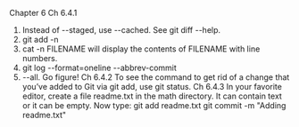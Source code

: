 Chapter 6
Ch 6.4.1
1. Instead of --staged, use --cached. See git diff --help.
2. git add -n
3. cat -n FILENAME will display the contents of FILENAME with line numbers.
4. git log --format=oneline --abbrev-commit
5. --all. Go figure!
Ch 6.4.2
To see the command to get rid of a change that you’ve added to Git via git add, use git status.
Ch 6.4.3
In your favorite editor, create a file readme.txt in the math directory. It can contain text or it can be empty.
Now type:
git add readme.txt
git commit -m "Adding readme.txt"
